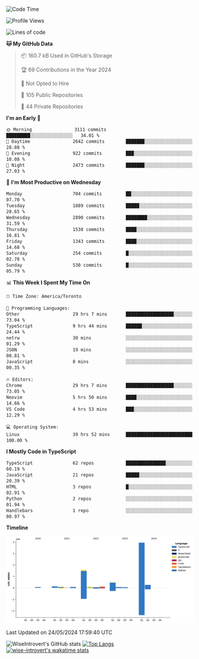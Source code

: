 <!--START_SECTION:waka-->
![Code Time](http://img.shields.io/badge/Code%20Time-1%2C613%20hrs%2033%20mins-blue)

![Profile Views](http://img.shields.io/badge/Profile%20Views-40-blue)

![Lines of code](https://img.shields.io/badge/From%20Hello%20World%20I%27ve%20Written-7.0%20million%20lines%20of%20code-blue)

**🐱 My GitHub Data** 

> 📦 160.7 kB Used in GitHub's Storage 
 > 
> 🏆 69 Contributions in the Year 2024
 > 
> 🚫 Not Opted to Hire
 > 
> 📜 105 Public Repositories 
 > 
> 🔑 44 Private Repositories 
 > 
**I'm an Early 🐤** 

```text
🌞 Morning                3111 commits        █████████░░░░░░░░░░░░░░░░   34.01 % 
🌆 Daytime                2642 commits        ███████░░░░░░░░░░░░░░░░░░   28.88 % 
🌃 Evening                922 commits         ███░░░░░░░░░░░░░░░░░░░░░░   10.08 % 
🌙 Night                  2473 commits        ███████░░░░░░░░░░░░░░░░░░   27.03 % 
```
📅 **I'm Most Productive on Wednesday** 

```text
Monday                   704 commits         ██░░░░░░░░░░░░░░░░░░░░░░░   07.70 % 
Tuesday                  1889 commits        █████░░░░░░░░░░░░░░░░░░░░   20.65 % 
Wednesday                2890 commits        ████████░░░░░░░░░░░░░░░░░   31.59 % 
Thursday                 1538 commits        ████░░░░░░░░░░░░░░░░░░░░░   16.81 % 
Friday                   1343 commits        ████░░░░░░░░░░░░░░░░░░░░░   14.68 % 
Saturday                 254 commits         █░░░░░░░░░░░░░░░░░░░░░░░░   02.78 % 
Sunday                   530 commits         █░░░░░░░░░░░░░░░░░░░░░░░░   05.79 % 
```


📊 **This Week I Spent My Time On** 

```text
🕑︎ Time Zone: America/Toronto

💬 Programming Languages: 
Other                    29 hrs 7 mins       ██████████████████░░░░░░░   73.04 % 
TypeScript               9 hrs 44 mins       ██████░░░░░░░░░░░░░░░░░░░   24.44 % 
netrw                    30 mins             ░░░░░░░░░░░░░░░░░░░░░░░░░   01.29 % 
JSON                     19 mins             ░░░░░░░░░░░░░░░░░░░░░░░░░   00.81 % 
JavaScript               8 mins              ░░░░░░░░░░░░░░░░░░░░░░░░░   00.35 % 

🔥 Editors: 
Chrome                   29 hrs 7 mins       ██████████████████░░░░░░░   73.05 % 
Neovim                   5 hrs 50 mins       ████░░░░░░░░░░░░░░░░░░░░░   14.66 % 
VS Code                  4 hrs 53 mins       ███░░░░░░░░░░░░░░░░░░░░░░   12.29 % 

💻 Operating System: 
Linux                    39 hrs 52 mins      █████████████████████████   100.00 % 
```

**I Mostly Code in TypeScript** 

```text
TypeScript               62 repos            ███████████████░░░░░░░░░░   60.19 % 
JavaScript               21 repos            █████░░░░░░░░░░░░░░░░░░░░   20.39 % 
HTML                     3 repos             █░░░░░░░░░░░░░░░░░░░░░░░░   02.91 % 
Python                   2 repos             ░░░░░░░░░░░░░░░░░░░░░░░░░   01.94 % 
Handlebars               1 repo              ░░░░░░░░░░░░░░░░░░░░░░░░░   00.97 % 
```



**Timeline**

![Lines of Code chart](https://raw.githubusercontent.com/wise-introvert/wise-introvert/master/assets/bar_graph.png)


 Last Updated on 24/05/2024 17:59:40 UTC
<!--END_SECTION:waka-->

![WiseIntrovert's GitHub stats](https://github-readme-stats.vercel.app/api?username=wise-introvert&count_private=true&show_icons=true)
[![Top Langs](https://github-readme-stats.vercel.app/api/top-langs/?username=wise-introvert&langs_count=10)](https://github.com/anuraghazra/github-readme-stats)
[![wise-introvert's wakatime stats](https://github-readme-stats.vercel.app/api/wakatime?username=wiseintrovert)](https://github.com/anuraghazra/github-readme-stats)
